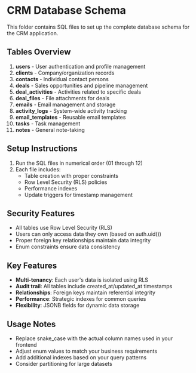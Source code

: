 
# CRM Database Schema

This folder contains SQL files to set up the complete database schema for the CRM application.

## Tables Overview

1. **users** - User authentication and profile management
2. **clients** - Company/organization records
3. **contacts** - Individual contact persons
4. **deals** - Sales opportunities and pipeline management
5. **deal_activities** - Activities related to specific deals
6. **deal_files** - File attachments for deals
7. **emails** - Email management and storage
8. **activity_logs** - System-wide activity tracking
9. **email_templates** - Reusable email templates
10. **tasks** - Task management
11. **notes** - General note-taking

## Setup Instructions

1. Run the SQL files in numerical order (01 through 12)
2. Each file includes:
   - Table creation with proper constraints
   - Row Level Security (RLS) policies
   - Performance indexes
   - Update triggers for timestamp management

## Security Features

- All tables use Row Level Security (RLS)
- Users can only access data they own (based on auth.uid())
- Proper foreign key relationships maintain data integrity
- Enum constraints ensure data consistency

## Key Features

- **Multi-tenancy**: Each user's data is isolated using RLS
- **Audit trail**: All tables include created_at/updated_at timestamps
- **Relationships**: Foreign keys maintain referential integrity
- **Performance**: Strategic indexes for common queries
- **Flexibility**: JSONB fields for dynamic data storage

## Usage Notes

- Replace snake_case with the actual column names used in your frontend
- Adjust enum values to match your business requirements
- Add additional indexes based on your query patterns
- Consider partitioning for large datasets
